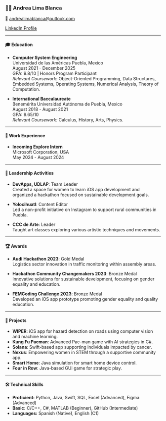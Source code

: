 ### 👩‍💻 Andrea Lima Blanca

📧 andrealimablanca@outlook.com

[LinkedIn Profile](https://www.linkedin.com/in/andrea-lima-blanca-baa109217/)

---

#### 🎓 Education

- **Computer System Engineering**  
  Universidad de las Américas Puebla, Mexico  
  August 2021 - December 2025  
  GPA: 9.8/10 | Honors Program Participant  
  _Relevant Coursework:_ Object-Oriented Programming, Data Structures, Embedded Systems, Operating Systems, Numerical Analysis, Theory of Computation.

- **International Baccalaureate**  
  Benemérita Universidad Autónoma de Puebla, Mexico  
  August 2018 - August 2021  
  GPA: 9.65/10  
  _Relevant Coursework:_ Calculus, History, Arts, Physics.

---

#### 💼 Work Experience

- **Incoming Explore Intern**  
  Microsoft Corporation, USA  
  May 2024 - August 2024

---

#### 🌟 Leadership Activities

- **DevApps, UDLAP**: Team Leader  
  Created a space for women to learn iOS app development and organized a hackathon focused on sustainable development goals.

- **Yolocihuatl**: Content Editor  
  Led a non-profit initiative on Instagram to support rural communities in Puebla.

- **CCC de Arte**: Leader  
  Taught art classes exploring various artistic techniques and movements.

---

#### 🏆 Awards

- **Audi Hackathon 2023**: Gold Medal  
  Logistics sector innovation in traffic monitoring within assembly areas.

- **Hackathon Community Changemakers 2023**: Bronze Medal  
  Innovative solutions for sustainable development, focusing on gender equality and education.

- **FEMCoding Challenge 2023**: Bronze Medal  
  Developed an iOS app prototype promoting gender equality and quality education.

---

#### 🚀 Projects

- **WIPER**: iOS app for hazard detection on roads using computer vision and machine learning.
- **Kung Fu Pacman**: Advanced Pac-man game with AI strategies in C#.
- **Solana**: Swift-based app supporting individuals impacted by cancer.
- **Nexus**: Empowering women in STEM through a supportive community app.
- **Smart Home**: Java simulation for smart home device control.
- **Four in Row**: Java-based GUI game for strategic play.

---

#### 🛠 Technical Skills

- **Proficient:** Python, Java, Swift, SQL, Excel (Advanced), Figma (Advanced)
- **Basic:** C/C++, C#, MATLAB (Beginner), GitHub (Intermediate)
- **Languages:** Spanish (Native), English (C1)
